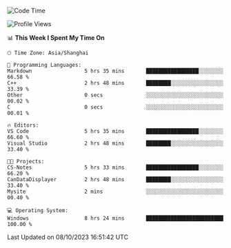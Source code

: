 <!--START_SECTION:waka-->
![Code Time](http://img.shields.io/badge/Code%20Time-1%2C281%20hrs%2023%20mins-blue)

![Profile Views](http://img.shields.io/badge/Profile%20Views-1-blue)

📊 **This Week I Spent My Time On** 

```text
🕑︎ Time Zone: Asia/Shanghai

💬 Programming Languages: 
Markdown                 5 hrs 35 mins       █████████████████░░░░░░░░   66.58 % 
C++                      2 hrs 48 mins       ████████░░░░░░░░░░░░░░░░░   33.39 % 
Other                    0 secs              ░░░░░░░░░░░░░░░░░░░░░░░░░   00.02 % 
C                        0 secs              ░░░░░░░░░░░░░░░░░░░░░░░░░   00.01 % 

🔥 Editors: 
VS Code                  5 hrs 35 mins       █████████████████░░░░░░░░   66.60 % 
Visual Studio            2 hrs 48 mins       ████████░░░░░░░░░░░░░░░░░   33.40 % 

🐱‍💻 Projects: 
CS-Notes                 5 hrs 33 mins       █████████████████░░░░░░░░   66.20 % 
CanDataDisplayer         2 hrs 48 mins       ████████░░░░░░░░░░░░░░░░░   33.40 % 
Mysite                   2 mins              ░░░░░░░░░░░░░░░░░░░░░░░░░   00.40 % 

💻 Operating System: 
Windows                  8 hrs 24 mins       █████████████████████████   100.00 % 
```


 Last Updated on 08/10/2023 16:51:42 UTC
<!--END_SECTION:waka-->